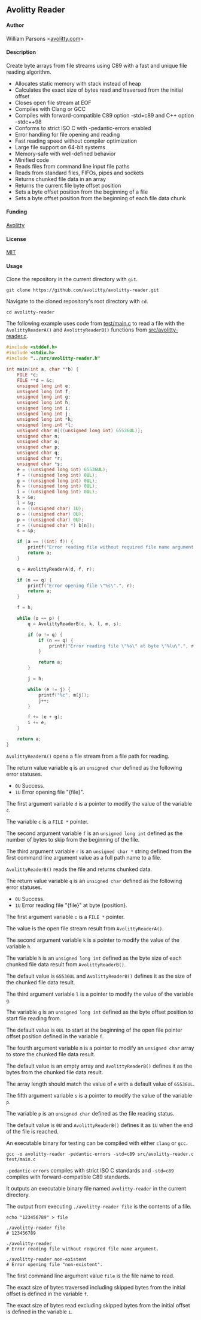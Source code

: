 ## Avolitty Reader

#### Author
William Parsons <[avolitty.com](https://avolitty.com/)>

#### Description
Create byte arrays from file streams using C89 with a fast and unique file reading algorithm.

- Allocates static memory with stack instead of heap
- Calculates the exact size of bytes read and traversed from the initial offset
- Closes open file stream at EOF
- Compiles with Clang or GCC
- Compiles with forward-compatible C89 option -std=c89 and C++ option -stdc++98
- Conforms to strict ISO C with -pedantic-errors enabled
- Error handling for file opening and reading
- Fast reading speed without compiler optimization
- Large file support on 64-bit systems
- Memory-safe with well-defined behavior
- Minified code
- Reads files from command line input file paths
- Reads from standard files, FIFOs, pipes and sockets
- Returns chunked file data in an array
- Returns the current file byte offset position
- Sets a byte offset position from the beginning of a file
- Sets a byte offset position from the beginning of each file data chunk

#### Funding
[Avolitty](https://avolitty.com/donate/)

#### License
[MIT](https://github.com/avolitty/avolitty-reader/blob/main/LICENSE)

#### Usage
Clone the repository in the current directory with `git`.

``` console
git clone https://github.com/avolitty/avolitty-reader.git
```

Navigate to the cloned repository's root directory with `cd`.

``` console
cd avolitty-reader
```

The following example uses code from [test/main.c](https://github.com/avolitty/avolitty-reader/blob/main/test/main.c) to read a file with the `AvolittyReaderA()` and `AvolittyReaderB()` functions from [src/avolitty-reader.c](https://github.com/avolitty/avolitty-reader/blob/main/src/avolitty-reader.c).

``` c
#include <stddef.h>
#include <stdio.h>
#include "../src/avolitty-reader.h"

int main(int a, char **b) {
	FILE *c;
	FILE **d = &c;
	unsigned long int e;
	unsigned long int f;
	unsigned long int g;
	unsigned long int h;
	unsigned long int i;
	unsigned long int j;
	unsigned long int *k;
	unsigned long int *l;
	unsigned char m[((unsigned long int) 65536UL)];
	unsigned char n;
	unsigned char o;
	unsigned char p;
	unsigned char q;
	unsigned char *r;
	unsigned char *s;
	e = ((unsigned long int) 65536UL);
	f = ((unsigned long int) 0UL);
	g = ((unsigned long int) 0UL);
	h = ((unsigned long int) 0UL);
	i = ((unsigned long int) 0UL);
	k = &e;
	l = &g;
	n = ((unsigned char) 1U);
	o = ((unsigned char) 0U);
	p = ((unsigned char) 0U);
	r = ((unsigned char *) b[n]);
	s = &p;

	if (a == ((int) f)) {
		printf("Error reading file without required file name argument.", r);
		return a;
	}

	q = AvolittyReaderA(d, f, r);

	if (n == q) {
		printf("Error opening file \"%s\".", r);
		return a;
	}

	f = h;

	while (o == p) {
		q = AvolittyReaderB(c, k, l, m, s);

		if (o != q) {
			if (n == q) {
				printf("Error reading file \"%s\" at byte \"%lu\".", r, f);
			}

			return a;
		}

		j = h;

		while (e != j) {
			printf("%c", m[j]);
			j++;
		}

		f += (e + g);
		i += e;
	}

	return a;
}
```

`AvolittyReaderA()` opens a file stream from a file path for reading.

The return value variable `q` is an `unsigned char` defined as the following error statuses.

- `0U` Success.
- `1U` Error opening file "{file}".

The first argument variable `d` is a pointer to modify the value of the variable `c`.

The variable `c` is a `FILE *` pointer.

The second argument variable `f` is an `unsigned long int` defined as the number of bytes to skip from the beginning of the file.

The third argument variable `r` is an `unsigned char *` string defined from the first command line argument value as a full path name to a file.

`AvolittyReaderB()` reads the file and returns chunked data.

The return value variable `q` is an `unsigned char` defined as the following error statuses.

- `0U` Success.
- `1U` Error reading file "{file}" at byte {position}.

The first argument variable `c` is a `FILE *` pointer.

The value is the open file stream result from `AvolittyReaderA()`.

The second argument variable `k` is a pointer to modify the value of the variable `h`.

The variable `h` is an `unsigned long int` defined as the byte size of each chunked file data result from `AvolittyReaderB()`.

The default value is `65536UL` and `AvolittyReaderB()` defines it as the size of the chunked file data result.

The third argument variable `l` is a pointer to modify the value of the variable `g`.

The variable `g` is an `unsigned long int` defined as the byte offset position to start file reading from.

The default value is `0UL` to start at the beginning of the open file pointer offset position defined in the variable `f`.

The fourth argument variable `m` is a pointer to modify an `unsigned char` array to store the chunked file data result.

The default value is an empty array and `AvolittyReaderB()` defines it as the bytes from the chunked file data result.

The array length should match the value of `e` with a default value of `65536UL`.

The fifth argument variable `s` is a pointer to modify the value of the variable `p`.

The variable `p` is an `unsigned char` defined as the file reading status.

The default value is `0U` and `AvolittyReaderB()` defines it as `1U` when the end of the file is reached.

An executable binary for testing can be compiled with either `clang` or `gcc`.

``` console
gcc -o avolitty-reader -pedantic-errors -std=c89 src/avolitty-reader.c test/main.c
```

`-pedantic-errors` compiles with strict ISO C standards and `-std=c89` compiles with forward-compatible C89 standards.

It outputs an executable binary file named `avolitty-reader` in the current directory.

The output from executing `./avolitty-reader file` is the contents of a file.

``` console
echo "123456789" > file

./avolitty-reader file
# 123456789

./avolitty-reader
# Error reading file without required file name argument.

./avolitty-reader non-existent
# Error opening file "non-existent".
```

The first command line argument value `file` is the file name to read.

The exact size of bytes traversed including skipped bytes from the initial offset is defined in the variable `f`.

The exact size of bytes read excluding skipped bytes from the initial offset is defined in the variable `i`.
